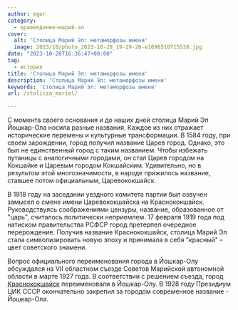 ```yaml
---
author: egor
category:
  - краеведение-марий-эл
cover:
  alt: 'Столица Марий Эл: метаморфозы имени'
  image: 2023/10/photo_2023-10-28_19-29-26-e1698510715538.jpg
date: "2023-10-28T16:36:47+00:00"
tag:
  - история
title: 'Столица Марий Эл: метаморфозы имени'
description: 'Столица Марий Эл: метаморфозы имени'
keywords: 'Столица Марий Эл: метаморфозы имени'
url: /stolicza_mariel/

---
```

С момента своего основания и до наших дней столица Марий Эл Йошкар-Ола носила разные названия. Каждое из них отражает исторические перемены и культурные трансформации. В 1584 году, при своем зарождении, город получил название Царев город. Однако, это был не единственный город с таким названием. Чтобы избежать путаницы с аналогичными городами, он стал Царев городом на Кокшайке и Царевым городом Кокшайским. Удивительно, но в результом этой многозначимости, в народе прижилось название, ставшее потом официальным, Царевококшайск.

В 1918 году на заседании уездного комитета партии был озвучен замысел о смене имени Царевококшайска на Краснококшайск. Руководствуясь соображениями цензуры, название, образованное от "царь", считалось политически неприемлем. 17 февраля 1919 года под натиском правительства РСФСР город претерпел очередное перерождение. Получив название Краснококшайск, столица Марий Эл стала символизировать новую эпоху и принимала в себя "красный" – цвет советского знамени.

Вопрос официального переименования города в Йошкар-Олу обсуждался на VII областном съезде Советов Марийской автономной области в марте 1927 года. В соответствии с решением съезда, город [Краснококшайск](/yoshkar-ola/) переименовали в Йошкар-Олу. В 1928 году Президиум ЦИК СССР окончательно закрепил за городом современное название - Йошкар-Ола.
